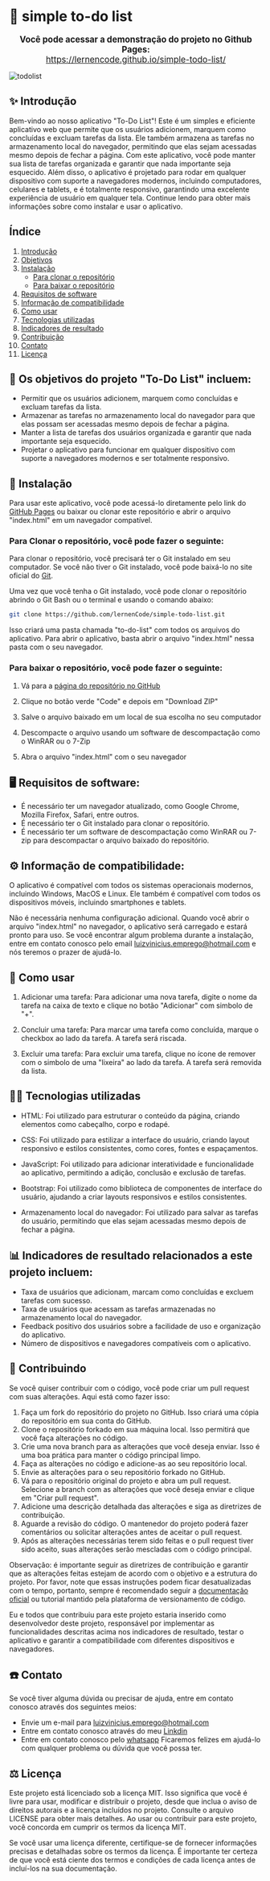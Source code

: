 # 📝 simple to-do list

<p align="center">
  <span style="font-size:larger;">
    <strong>Você pode acessar a demonstração do projeto no Github Pages:</strong>
  </span> 
  <br>
  <a href="https://lernencode.github.io/ArduinoProjects/" target="_blank">
    <span style="font-size:larger;">https://lernencode.github.io/simple-todo-list/</span>
  </a>
</p>

![todolist](https://user-images.githubusercontent.com/96671069/233728761-7a2ee6bd-7061-4273-b5ca-02c452a9bd75.png)

## ✨ Introdução
Bem-vindo ao nosso aplicativo "To-Do List"! Este é um simples e eficiente aplicativo web que permite que os usuários adicionem, marquem como concluídas e excluam tarefas da lista. Ele também armazena as tarefas no armazenamento local do navegador, permitindo que elas sejam acessadas mesmo depois de fechar a página. Com este aplicativo, você pode manter sua lista de tarefas organizada e garantir que nada importante seja esquecido. Além disso, o aplicativo é projetado para rodar em qualquer dispositivo com suporte a navegadores modernos, incluindo computadores, celulares e tablets, e é totalmente responsivo, garantindo uma excelente experiência de usuário em qualquer tela. Continue lendo para obter mais informações sobre como instalar e usar o aplicativo. 

## Índice
1. [Introdução](#-introdução)
2. [Objetivos](#-os-objetivos-do-projeto-to-do-list-incluem)
3. [Instalação](#-instalação)
   - [Para clonar o repositório](#para-clonar-o-repositório-você-pode-fazer-o-seguinte)
   - [Para baixar o repositório](#para-baixar-o-repositório-você-pode-fazer-o-seguinte)
4.  [Requisitos de software](#%EF%B8%8F-requisitos-de-software)
5.  [Informação de compatibilidade](#%EF%B8%8F-informação-de-compatibilidade)
6.  [Como usar](#-como-usar)
7.  [Tecnologias utilizadas](#-tecnologias-utilizadas)
8.  [Indicadores de resultado](#-indicadores-de-resultado-relacionados-a-este-projeto-incluem)
9.  [Contribuição](#-contribuindo)
11. [Contato](#%EF%B8%8F-contato)
12. [Licença](#%EF%B8%8F-licença)

## 🎯 Os objetivos do projeto "To-Do List" incluem:
* Permitir que os usuários adicionem, marquem como concluídas e excluam tarefas da lista.
* Armazenar as tarefas no armazenamento local do navegador para que elas possam ser acessadas mesmo depois de fechar a página.
* Manter a lista de tarefas dos usuários organizada e garantir que nada importante seja esquecido.
* Projetar o aplicativo para funcionar em qualquer dispositivo com suporte a navegadores modernos e ser totalmente responsivo.



## 💾 Instalação
Para usar este aplicativo, você pode acessá-lo diretamente pelo link do [GitHub Pages](https://lernencode.github.io/simple-todo-list/) ou baixar ou clonar este repositório e abrir o arquivo "index.html" em um navegador compatível.


### Para Clonar o repositório, você pode fazer o seguinte:

Para clonar o repositório, você precisará ter o Git instalado em seu computador. Se você não tiver o Git instalado, você pode baixá-lo no site oficial do [Git](https://git-scm.com/).

Uma vez que você tenha o Git instalado, você pode clonar o repositório abrindo o Git Bash ou o terminal e usando o comando abaixo:

```bash
git clone https://github.com/lernenCode/simple-todo-list.git
```
Isso criará uma pasta chamada "to-do-list" com todos os arquivos do aplicativo. Para abrir o aplicativo, basta abrir o arquivo "index.html" nessa pasta com o seu navegador.



### Para baixar o repositório, você pode fazer o seguinte:
1. Vá para a [página do repositório no GitHub](https://github.com/lernenCode/simple-todo-list)

2. Clique no botão verde "Code" e depois em "Download ZIP"

3. Salve o arquivo baixado em um local de sua escolha no seu computador

4. Descompacte o arquivo usando um software de descompactação como o WinRAR ou o 7-Zip

5. Abra o arquivo "index.html" com o seu navegador



## 🖥️ Requisitos de software:
* É necessário ter um navegador atualizado, como Google Chrome, Mozilla Firefox, Safari, entre outros.
* É necessário ter o Git instalado para clonar o repositório.
* É necessário ter um software de descompactação como WinRAR ou 7-zip para descompactar o arquivo baixado do repositório.


## ⚙️ Informação de compatibilidade:
O aplicativo é compatível com todos os sistemas operacionais modernos, incluindo Windows, MacOS e Linux. Ele também é compatível com todos os dispositivos móveis, incluindo smartphones e tablets.

Não é necessária nenhuma configuração adicional. Quando você abrir o arquivo "index.html" no navegador, o aplicativo será carregado e estará pronto para uso. Se você encontrar algum problema durante a instalação, entre em contato conosco pelo email luizvinicius.emprego@hotmail.com e nós teremos o prazer de ajudá-lo.



## 🦮 Como usar
1. Adicionar uma tarefa: Para adicionar uma nova tarefa, digite o nome da tarefa na caixa de texto e clique no botão "Adicionar" com simbolo de "+".

2. Concluir uma tarefa: Para marcar uma tarefa como concluída, marque o checkbox ao lado da tarefa. A tarefa será riscada.

3. Excluir uma tarefa: Para excluir uma tarefa, clique no ícone de remover com o simbolo de uma "lixeira" ao lado da tarefa. A tarefa será removida da lista.



## 👨‍💻 Tecnologias utilizadas
* HTML: Foi utilizado para estruturar o conteúdo da página, criando elementos como cabeçalho, corpo e rodapé.

* CSS: Foi utilizado para estilizar a interface do usuário, criando layout responsivo e estilos consistentes, como cores, fontes e espaçamentos.

* JavaScript: Foi utilizado para adicionar interatividade e funcionalidade ao aplicativo, permitindo a adição, conclusão e exclusão de tarefas.

* Bootstrap: Foi utilizado como biblioteca de componentes de interface do usuário, ajudando a criar layouts responsivos e estilos consistentes.

* Armazenamento local do navegador: Foi utilizado para salvar as tarefas do usuário, permitindo que elas sejam acessadas mesmo depois de fechar a página.



## 📊 Indicadores de resultado relacionados a este projeto incluem:
* Taxa de usuários que adicionam, marcam como concluídas e excluem tarefas com sucesso.
* Taxa de usuários que acessam as tarefas armazenadas no armazenamento local do navegador.
* Feedback positivo dos usuários sobre a facilidade de uso e organização do aplicativo.
* Número de dispositivos e navegadores compatíveis com o aplicativo.



## 🤝 Contribuindo
Se você quiser contribuir com o código, você pode criar um pull request com suas alterações. Aqui está como fazer isso:
1. Faça um fork do repositório do projeto no GitHub. Isso criará uma cópia do repositório em sua conta do GitHub.
2. Clone o repositório forkado em sua máquina local. Isso permitirá que você faça alterações no código.
3. Crie uma nova branch para as alterações que você deseja enviar. Isso é uma boa prática para manter o código principal limpo.
4. Faça as alterações no código e adicione-as ao seu repositório local.
5. Envie as alterações para o seu repositório forkado no GitHub.
6. Vá para o repositório original do projeto e abra um pull request. Selecione a branch com as alterações que você deseja enviar e clique em "Criar pull request".
7. Adicione uma descrição detalhada das alterações e siga as diretrizes de contribuição.
8. Aguarde a revisão do código. O mantenedor do projeto poderá fazer comentários ou solicitar alterações antes de aceitar o pull request. 
9. Após as alterações necessárias terem sido feitas e o pull request tiver sido aceito, suas alterações serão mescladas com o código principal.

Observação: é importante seguir as diretrizes de contribuição e garantir que as alterações feitas estejam de acordo com o objetivo e a estrutura do projeto. Por favor, note que essas instruções podem ficar desatualizadas com o tempo, portanto, sempre é recomendado seguir a [documentação oficial](https://docs.github.com/pt/pull-requests/collaborating-with-pull-requests/proposing-changes-to-your-work-with-pull-requests/creating-a-pull-request) ou tutorial mantido pela plataforma de versionamento de código.

Eu e todos que contribuiu para este projeto estaria inserido como desenvolvedor deste projeto, responsável por implementar as funcionalidades descritas acima nos indicadores de resultado, testar o aplicativo e garantir a compatibilidade com diferentes dispositivos e navegadores.



## ☎️ Contato
Se você tiver alguma dúvida ou precisar de ajuda, entre em contato conosco através dos seguintes meios:
* Envie um e-mail para luizvinicius.emprego@hotmail.com
* Entre em contato conosco através do meu [Linkdin](https://www.linkedin.com/in/luizbelmonte/)
* Entre em contato conosco pelo [whatsapp](https://wa.me/5519987721373)
Ficaremos felizes em ajudá-lo com qualquer problema ou dúvida que você possa ter.



## ⚖️ Licença
Este projeto está licenciado sob a licença MIT. Isso significa que você é livre para usar, modificar e distribuir o projeto, desde que inclua o aviso de direitos autorais e a licença incluídos no projeto. Consulte o arquivo LICENSE para obter mais detalhes.
Ao usar ou contribuir para este projeto, você concorda em cumprir os termos da licença MIT.

Se você usar uma licença diferente, certifique-se de fornecer informações precisas e detalhadas sobre os termos da licença. É importante ter certeza de que você está ciente dos termos e condições de cada licença antes de incluí-los na sua documentação.
